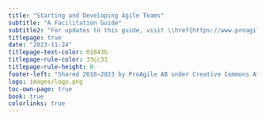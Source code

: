 ```yaml
---
title: "Starting and Developing Agile Teams"
subtitle: "A Facilitation Guide"
subtitle2: "For updates to this guide, visit \\href{https://www.proagile.se/teams}{proagile.se/teams}"
titlepage: true
date: "2023-11-24"
titlepage-text-color: 01843b
titlepage-rule-color: 33cc33
titlepage-rule-height: 8
footer-left: "Shared 2018-2023 by ProAgile AB under Creative Commons Attribution ShareAlike 4.0 International license"
logo: images/logo.png
toc-own-page: true
book: true
colorlinks: true
---
```

